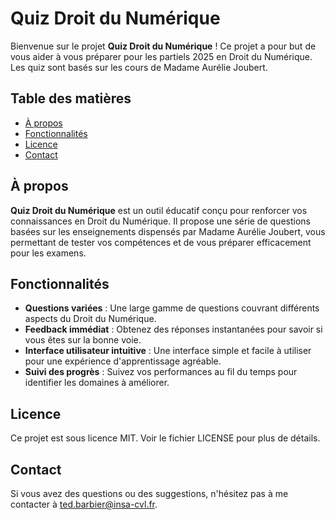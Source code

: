# Quiz Droit du Numérique

Bienvenue sur le projet **Quiz Droit du Numérique** ! Ce projet a pour but de vous aider à vous préparer pour les partiels 2025 en Droit du Numérique. Les quiz sont basés sur les cours de Madame Aurélie Joubert.

## Table des matières

- [À propos](#à-propos)
- [Fonctionnalités](#fonctionnalités)
- [Licence](#licence)
- [Contact](#contact)

## À propos

**Quiz Droit du Numérique** est un outil éducatif conçu pour renforcer vos connaissances en Droit du Numérique. Il propose une série de questions basées sur les enseignements dispensés par Madame Aurélie Joubert, vous permettant de tester vos compétences et de vous préparer efficacement pour les examens.

## Fonctionnalités

- **Questions variées** : Une large gamme de questions couvrant différents aspects du Droit du Numérique.
- **Feedback immédiat** : Obtenez des réponses instantanées pour savoir si vous êtes sur la bonne voie.
- **Interface utilisateur intuitive** : Une interface simple et facile à utiliser pour une expérience d'apprentissage agréable.
- **Suivi des progrès** : Suivez vos performances au fil du temps pour identifier les domaines à améliorer.

## Licence

Ce projet est sous licence MIT. Voir le fichier LICENSE pour plus de détails.

## Contact

Si vous avez des questions ou des suggestions, n'hésitez pas à me contacter à ted.barbier@insa-cvl.fr.
